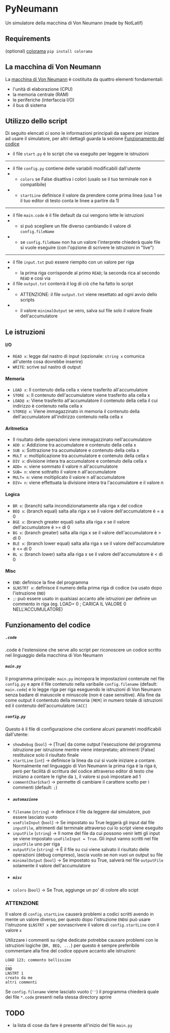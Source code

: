 # PyNeumann
Un simulatore della macchina di Von Neumann (made by NotLatif)

## Requirements  
(optional) [colorama](https://pypi.org/project/colorama/) `pip install colorama`

## La macchina di Von Neumann  
La [macchina di Von Neumann](https://it.wikipedia.org/wiki/Architettura_di_von_Neumann) è costituita da quattro elementi fondamentali:

- l'unità di elaborazione (CPU)
- la memoria centrale (RAM)
- le periferiche (interfaccia I/O)
- il bus di sistema

## Utilizzo dello script  
Di seguito elencati ci sono le informazioni principali da sapere per iniziare ad usare il simulatore, per altri dettagli guarda la sezione [Funzionamento del codice](#funzionamento-del-codice)  

- il file `start.py` è lo script che va eseguito per leggere le istruzioni
---
- il file `config.py` contiene delle variabili modificabili dall'utente
- - `colors` se False disattiva i colori (usalo se il tuo terminale non è compatibile)
- - `startLine` definisce il valore da prendere come prima linea (usa 1 se il tuo editor di testo conta le linee a partire da 1)  
---
- il file `main.code` è il file default da cui vengono lette le istruzioni
- - si può scegliere un file diverso cambiando il valore di `config.fileName`
- - se `config.fileName` non ha un valore l'interprete chiederà quale file si vuole eseguire (con l'opzione di scrivere le istruzioni in "live")
---
- il file `input.txt` può essere riempito con un valore per riga
- - la prima riga corrisponde al primo `READ`; la seconda rica al secondo `READ` e così via
- il file `output.txt` conterrà il log di ciò che ha fatto lo script
- - ATTENZIONE: il file `output.txt` viene resettato ad ogni avvio dello scripts
- - il valore `minimalOutput` se vero, salva sul file solo il valore finale dell'accumulatore

## Le istruzioni
 #### I/O
- `READ x`: legge dal nastro di input (opzionale: `string x` comunica all'utente cosa dovrebbe inserire)
- `WRITE`: scrive sul nastro di output
 #### Memoria
- `LOAD x`: Il contenuto della cella x viene trasferito all'accumulatore
- `STORE x`: Il contenuto dell'accumulatore viene trasferito alla cella x
- `LOAD@ x`: Viene trasferito all'accumulatore il contenuto della cella il cui indirizzo è contenuto nella cella x
- `STORE@ x`: Viene immagazzinato in memoria il contenuto della dell'accumulatore all'indirizzo contenuto nella cella x
 #### Aritmetica
- Il risultato delle operazioni viene immagazzinato nell'accumulatore
- `ADD x`: Addizione tra accumulatore e contenuto della cella x
- `SUB x`: Sottrazione tra accumulatore e contenuto della cella x
- `MULT x`: moltiplicazione tra accumulatore e contenuto della cella x
- `DIV x`: divisione intera tra accumulatore e contenuto della cella x
- `ADD= n`: viene sommato il valore n all'accumulatore
- `SUB= n`: viene sottratto il valore n all'accumulatore
- `MULT= n`: viene moltiplicato il valore n all'accumulatore
- `DIV= n`: viene effettuata la divisione intera tra l'accumulatore e il valore n
#### Logica
- `BR x`: (branch) salta incondizionatamente alla riga x del codice
- `BEQ x`: (branch equal) salta alla riga x se il valore dell'accumulatore è = a 0
- `BGE x`: (branch greater equal) salta alla riga x se il valore dell'accumulatore è >= di 0
- `BG x`: (branch greater) salta alla riga x se il valore dell'accumulatore è > di 0
- `BLE x`: (branch lower equal) salta alla riga x se il valore dell'accumulatore è <= di 0
- `BL x`: (branch lower) salta alla riga x se il valore dell'accumulatore è < di 0
#### Misc
- `END`: definisce la fine del programma
- `$LNSTRT x`: definisce il numero della prima riga di codice (va usato dopo l'istruzione `END`)
- `;`: può essere usato in qualsiasi accanto alle istruzioni per definire un commento in riga (eg. LOAD= 0 ; CARICA IL VALORE 0 NELL'ACCUMULATORE)

## Funzionamento del codice

##### `.code`
.code è l'estensione che serve allo script per riconoscere un codice scritto nel linguaggio della macchina di Von Neumann

##### `main.py`
Il programma principale: `main.py` incropora le impostazioni contenute nel file `config.py` e apre il file contenuto nella varibaile `config.filename` (default: `main.code`) e lo legge riga per riga eseguendo le istruzioni di Von Neumann senza badare di maiuscole e minuscole (non è case sensitive). Alla fine da come output il contentuto della memoria `[MEM]` in numero totale di istruzioni ed il contenuto dell'accumulatore `[ACC]`

##### `config.py`
Questo è il file di configurazione che contiene alcuni parametri modificabili dall'utente:
- `showDebug` (`bool`) -> [True] da come output l'esecuzione del programma istruzione per istruzione mentre viene interpretato; altrimenti [False] restituisce solo il risultato finale
- `startLine` (`int`) -> definisce la linea da cui si vuole iniziare a contare. Normalmente nel linguaggio di Von Neumann la prima riga è la riga `0`, però per facilità di scrittura del codice attraverso editor di testo che iniziano a contare le righe da `1`, il valore si può impostare ad 1
- `commentChar`(`char`) -> permette di cambiare il carattere scelto per i commenti (default: `;`)
- ##### `automazione`
- `filename` (`string`) -> definisce il file da leggere dal simulatore, può essere lasciato vuoto
- `useFileInput` (`bool`) -> Se impostato su True leggerà gli input dal file `inputFile`, altrimenti dal terminale attraverso cui lo script viene eseguito
- `inputFile` (`string`) -> Il nome del file da cui possono venir letti gli input se viene impostato `useFileInput = True`. Gli input vanno scritti nel file `inputFile` uno per riga
- `outputFile` (`string`) -> È il file su cui viene salvato il risultato delle operazioni (debug compreso), lascia vuoto se non vuoi un output su file
- `minimalOutput` (`bool`) -> Se impostato su True, salverà nel file `outputFile` solamente il valore dell'accumulatore
- ##### `misc`
- `colors` (`bool`) -> Se True, aggiunge un po' di colore allo scipt
 
###   ATTENZIONE
Il valore di `config.startLine` causerà problemi a codici scritti avendo in mente un valore diverso, per questo dopo l'istruzione `END`si può usare l'istruzone `$LNSTRT x` per sovrascrivere il valore di `config.startLine` con il valore `x`  

Utilizzare i commenti su righe dedicate potrebbe causare problemi con le istruzioni logiche (`BR, BEQ, ...`) per questo è sempre preferibile commentare alla fine del codice oppure accanto alle istruzioni:
```
LOAD 123; commento bellissimo
...
END
LNSTRT 1
creato da me
altri commenti
```

Se `config.filename` viene lasciato vuoto (`''`) il programma chiederà quale dei file `*.code` presenti nella stessa directory aprire 


## TODO
- la lista di cose da fare è presente all'inizio del file `main.py`
